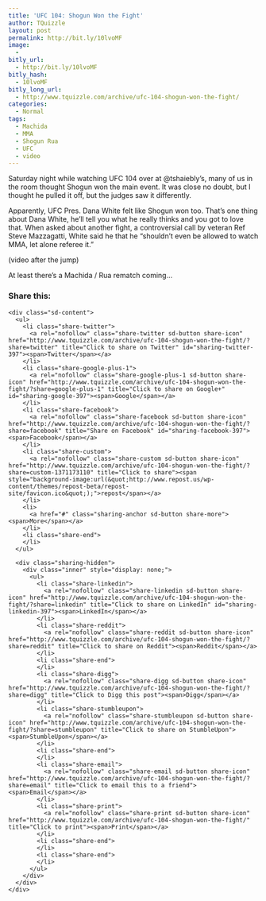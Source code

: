```yaml
---
title: 'UFC 104: Shogun Won the Fight'
author: TQuizzle
layout: post
permalink: http://bit.ly/10lvoMF
image:
  - 
bitly_url:
  - http://bit.ly/10lvoMF
bitly_hash:
  - 10lvoMF
bitly_long_url:
  - http://www.tquizzle.com/archive/ufc-104-shogun-won-the-fight/
categories:
  - Normal
tags:
  - Machida
  - MMA
  - Shogun Rua
  - UFC
  - video
---
```

Saturday night while watching UFC 104 over at @tshaiebly&#8217;s, many of us in the room thought Shogun won the main event. It was close no doubt, but I thought he pulled it off, but the judges saw it differently.

Apparently, UFC Pres. Dana White felt like Shogun won too. That&#8217;s one thing about Dana White, he&#8217;ll tell you what he really thinks and you got to love that. When asked about another fight, a controversial call by veteran Ref Steve Mazzagatti, White said he that he &#8220;shouldn&#8217;t even be allowed to watch MMA, let alone referee it.&#8221;

(video after the jump)  
<!--more-->

<div class="video">
</div>

At least there&#8217;s a Machida / Rua rematch coming&#8230;

<div class="sharedaddy sd-sharing-enabled">
  <div class="robots-nocontent sd-block sd-social sd-social-icon-text sd-sharing">
    <h3 class="sd-title">
      Share this:
    </h3>
    
    <div class="sd-content">
      <ul>
        <li class="share-twitter">
          <a rel="nofollow" class="share-twitter sd-button share-icon" href="http://www.tquizzle.com/archive/ufc-104-shogun-won-the-fight/?share=twitter" title="Click to share on Twitter" id="sharing-twitter-397"><span>Twitter</span></a>
        </li>
        <li class="share-google-plus-1">
          <a rel="nofollow" class="share-google-plus-1 sd-button share-icon" href="http://www.tquizzle.com/archive/ufc-104-shogun-won-the-fight/?share=google-plus-1" title="Click to share on Google+" id="sharing-google-397"><span>Google</span></a>
        </li>
        <li class="share-facebook">
          <a rel="nofollow" class="share-facebook sd-button share-icon" href="http://www.tquizzle.com/archive/ufc-104-shogun-won-the-fight/?share=facebook" title="Share on Facebook" id="sharing-facebook-397"><span>Facebook</span></a>
        </li>
        <li class="share-custom">
          <a rel="nofollow" class="share-custom sd-button share-icon" href="http://www.tquizzle.com/archive/ufc-104-shogun-won-the-fight/?share=custom-1371173110" title="Click to share"><span style="background-image:url(&quot;http://www.repost.us/wp-content/themes/repost-beta/repost-site/favicon.ico&quot;);">repost</span></a>
        </li>
        <li>
          <a href="#" class="sharing-anchor sd-button share-more"><span>More</span></a>
        </li>
        <li class="share-end">
        </li>
      </ul>
      
      <div class="sharing-hidden">
        <div class="inner" style="display: none;">
          <ul>
            <li class="share-linkedin">
              <a rel="nofollow" class="share-linkedin sd-button share-icon" href="http://www.tquizzle.com/archive/ufc-104-shogun-won-the-fight/?share=linkedin" title="Click to share on LinkedIn" id="sharing-linkedin-397"><span>LinkedIn</span></a>
            </li>
            <li class="share-reddit">
              <a rel="nofollow" class="share-reddit sd-button share-icon" href="http://www.tquizzle.com/archive/ufc-104-shogun-won-the-fight/?share=reddit" title="Click to share on Reddit"><span>Reddit</span></a>
            </li>
            <li class="share-end">
            </li>
            <li class="share-digg">
              <a rel="nofollow" class="share-digg sd-button share-icon" href="http://www.tquizzle.com/archive/ufc-104-shogun-won-the-fight/?share=digg" title="Click to Digg this post"><span>Digg</span></a>
            </li>
            <li class="share-stumbleupon">
              <a rel="nofollow" class="share-stumbleupon sd-button share-icon" href="http://www.tquizzle.com/archive/ufc-104-shogun-won-the-fight/?share=stumbleupon" title="Click to share on StumbleUpon"><span>StumbleUpon</span></a>
            </li>
            <li class="share-end">
            </li>
            <li class="share-email">
              <a rel="nofollow" class="share-email sd-button share-icon" href="http://www.tquizzle.com/archive/ufc-104-shogun-won-the-fight/?share=email" title="Click to email this to a friend"><span>Email</span></a>
            </li>
            <li class="share-print">
              <a rel="nofollow" class="share-print sd-button share-icon" href="http://www.tquizzle.com/archive/ufc-104-shogun-won-the-fight/" title="Click to print"><span>Print</span></a>
            </li>
            <li class="share-end">
            </li>
            <li class="share-end">
            </li>
          </ul>
        </div>
      </div>
    </div>
  </div>
</div>
